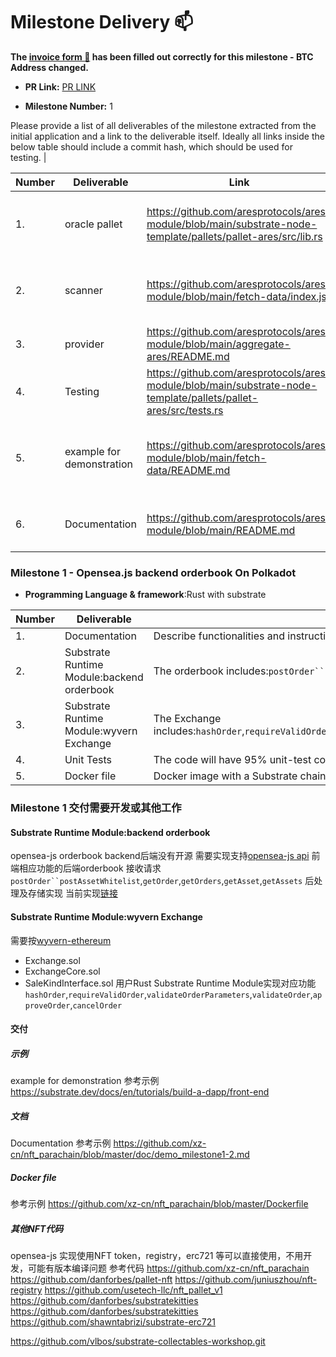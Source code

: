 # Milestone Delivery :mailbox:


**The [invoice form :pencil:](https://forms.gle/8Wx7nxtq8fKrsuEz8) has been filled out correctly for this milestone - BTC Address changed.**  

* **PR Link:** [PR LINK](https://github.com/w3f/Open-Grants-Program/pull/110)

* **Milestone Number:** 1

Please provide a list of all deliverables of the milestone extracted from the initial application and a link to the deliverable itself. Ideally all links inside the below table should include a commit hash, which should be used for testing.                                                               |

| Number | Deliverable | Link | Notes |
| ------------- | ------------- | ------------- | ------------- |
| 1. | oracle pallet | https://github.com/aresprotocols/ares-module/blob/main/substrate-node-template/pallets/pallet-ares/src/lib.rs | read storage,event, error and module define |
| 2. | scanner | https://github.com/aresprotocols/ares-module/blob/main/fetch-data/index.js| scan transaction event and request http api |
| 3. | provider | https://github.com/aresprotocols/ares-module/blob/main/aggregate-ares/README.md | fetch huobi and okex price |
| 4. | Testing | https://github.com/aresprotocols/ares-module/blob/main/substrate-node-template/pallets/pallet-ares/src/tests.rs|test module method |
| 5. | example for demonstration | https://github.com/aresprotocols/ares-module/blob/main/fetch-data/README.md|listen for event requests and  aggregate price to oracle|
| 6. | Documentation | https://github.com/aresprotocols/ares-module/blob/main/README.md  |these modules related and how to used|



### Milestone 1 - Opensea.js backend  orderbook On Polkadot 

- **Programming Language & framework**:Rust  with substrate

| Number | Deliverable                                        | Specification |
| ------ | -------------------------------------------------- | -------|
| 1.     | Documentation                                      | Describe functionalities and instructions on compiling   |
| 2.     | Substrate Runtime Module:backend orderbook |The orderbook includes:`postOrder``postAssetWhitelist`,`getOrder`,`getOrders`,`getAsset`,`getAssets`.|
| 3.     | Substrate Runtime Module:wyvern Exchange |The Exchange includes:`hashOrder`,`requireValidOrder`,`validateOrderParameters`,`validateOrder`,`approveOrder`,`cancelOrder`.[wyvern](https://github.com/ProjectOpenSea/wyvern-js/blob/master/src/wyvern-ethereum/contracts/exchange/ExchangeCore.sol) |
| 4.    | Unit Tests                             | The code will have 95% unit-test coverage to ensure functionality |
| 5.    | Docker file                            | Docker image with a Substrate chain using the sdk, demonstrating its functionality |


### Milestone 1  交付需要开发或其他工作
#### Substrate Runtime Module:backend orderbook 
opensea-js orderbook backend后端没有开源
需要实现支持[opensea-js api](https://github.com/ProjectOpenSea/opensea-js/blob/master/src/api.ts)
前端相应功能的后端orderbook 
接收请求
`postOrder``postAssetWhitelist`,`getOrder`,`getOrders`,`getAsset`,`getAssets`
后处理及存储实现
当前实现[链接](https://github.com/vlbos/substrate-enterprise-sample/blob/orderbook/chain/pallets/orderbook/src/lib.rs)


#### Substrate Runtime Module:wyvern Exchange
需要按[wyvern-ethereum](https://github.com/ProjectOpenSea/wyvern-js/tree/master/src/wyvern-ethereum/contracts/exchange)
* Exchange.sol            
* ExchangeCore.sol        
* SaleKindInterface.sol
用户Rust Substrate Runtime Module实现对应功能
`hashOrder`,`requireValidOrder`,`validateOrderParameters`,`validateOrder`,`approveOrder`,`cancelOrder`


#### 交付

##### 示例
example for demonstration 
参考示例
https://substrate.dev/docs/en/tutorials/build-a-dapp/front-end

##### 文档
Documentation
参考示例
https://github.com/xz-cn/nft_parachain/blob/master/doc/demo_milestone1-2.md


#####  Docker file 
参考示例
https://github.com/xz-cn/nft_parachain/blob/master/Dockerfile


##### 其他NFT代码
opensea-js 实现使用NFT token，registry，erc721 等可以直接使用，不用开发，可能有版本编译问题
参考代码
https://github.com/xz-cn/nft_parachain
https://github.com/danforbes/pallet-nft
https://github.com/juniuszhou/nft-registry
https://github.com/usetech-llc/nft_pallet_v1
https://github.com/danforbes/substratekitties
https://github.com/danforbes/substratekitties
https://github.com/shawntabrizi/substrate-erc721


https://github.com/vlbos/substrate-collectables-workshop.git


